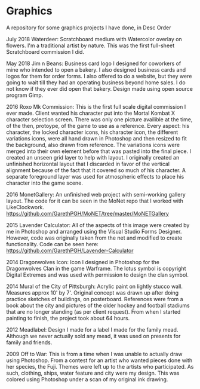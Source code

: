 # Graphics
A repository for some graphics projects I have done, in Desc Order

July 2018 Waterdeer: Scratchboard medium with Watercolor overlay on flowers. I'm a traditional artist by nature.
This was the first full-sheet Scratchboard commission I did.

May 2018 Jim n Beans: Business card logo I designed for coworkers of mine who intended to open a bakery. I also designed business cards and logos for them for order forms. I also offered to do a website, but they were going to wait till they had an operating business beyond home sales. I do not know if they ever did open that bakery. Design made using open source program Gimp.

2016 Roxo Mk Commission: This is the first full scale digital commission I ever made. Client wanted his character put into the Mortal Kombat X character selection screen. There was only one picture availible at the time, of the then, protoype, of the game to use as a reference. Every aspect: his character, the locked character icons, his character icon, the different variations icons, were all hand drawn in Photoshop and then resized to fit the background, also drawn from reference. The variations icons were merged into their own element before that was pasted into the final piece. I created an unseen grid layer to help with layout. I originally created an unfinished horizontal layout that I discarded in favor of the vertical alignment because of the fact that it covered so much of his character. A separate foreground layer was used for atmospheric effects to place his character into the game scene.

2016 MonetGallery: An unfinished web project with semi-working gallery layout. The code for it can be seen in the MoNet repo that I worked with LikeClockwork. https://github.com/GarethPGH/MoNET/tree/master/MoNETGallery

2015 Lavender Calculator: All of the aspects of this image were created by me in Photoshop and arranged using the Visual Studio Forms Designer. However, code was originally taken from the net and modified to create functionality. Code can be seen here: https://github.com/GarethPGH/Lavender-Calculator

2014 Dragonwolves Icon: Icon I designed in Photoshop for the Dragonwolves Clan in the game Warframe. The lotus symbol is copyright Digital Extremes and was used with permission to design the clan symbol.

2014 Mural of the City of Pittsburgh: Acrylic paint on lightly stucco wall. Measures approx 10' by 7'. Original concept was drawn up after doing practice sketches of buildings, on posterboard. References were from a book about the city and pictures of the older hockey and football stadiums that are no longer standing (as per client request). From when I started painting to finish, the project took about 64 hours. 

2012 Meadlabel: Design I made for a label I made for the family mead. Although we never actually sold any mead, it was used on presents for family and friends.

2009 Off to War: This is from a time when I was unable to actually draw using Photoshop. From a contest for an artist who wanted pieces done with her species, the Fuji. Themes were left up to the artists who participated. As such, clothing, ships, water feature and city were my design. This was colored using Photoshop under a scan of my original ink drawing.
